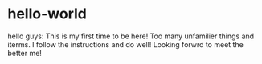 # hello-world

hello guys:
This is my first time to be here! Too many unfamilier things and iterms.
I follow the instructions and do well!
Looking forwrd to meet the better me!

